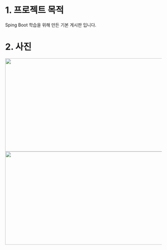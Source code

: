 # 1. 프로젝트 목적
Sping Boot 학습을 위해 만든 기본 게시판 입니다.

# 2. 사진
<image src="https://github.com/Kangboom/Board-Service/assets/103165796/70d9841a-8f07-40a2-9d92-eb829c69da5e" width="900px" height="300px" />

<image src="https://github.com/Kangboom/Board-Service/assets/103165796/d60b898d-8ef4-4c85-b254-413bd37e579f" width="900px" height="300px" />
